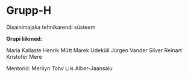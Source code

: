 # Grupp-H
Disainimajaka tehnikarendi süsteem

**Grupi liikmed:**

Maria Kallaste
Henrik Mütt
Marek Udeküll
Jürgen Vander
Silver Reinart
Kristofer Mere

Mentorid:
Merilyn Tohv
Liis Alber-Jaansalu

